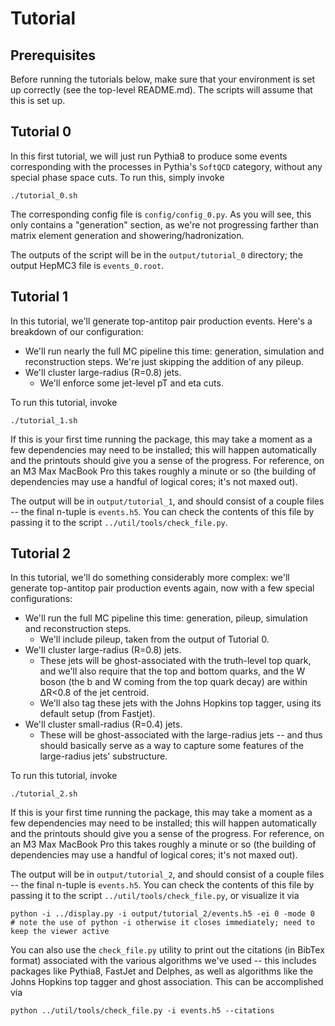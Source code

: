 # Tutorial

## Prerequisites

Before running the tutorials below, make sure that your environment is set up correctly (see the top-level README.md). The scripts will assume that this is set up.

## Tutorial 0

In this first tutorial, we will just run Pythia8 to produce some events corresponding with the processes in Pythia's `SoftQCD` category, without any special phase space cuts. To run this, simply invoke
```
./tutorial_0.sh
```

The corresponding config file is `config/config_0.py`. As you will see, this only contains a "generation" section, as we're not progressing farther than matrix element generation and showering/hadronization.

The outputs of the script will be in the `output/tutorial_0` directory; the output HepMC3 file is `events_0.root`.

## Tutorial 1

In this tutorial, we'll generate top-antitop pair production events. Here's a breakdown of our configuration:
- We'll run nearly the full MC pipeline this time: generation, simulation and reconstruction steps. We're just skipping the addition of any pileup.
- We'll cluster large-radius (R=0.8) jets.
    - We'll enforce some jet-level pT and eta cuts.

To run this tutorial, invoke
```
./tutorial_1.sh
```

If this is your first time running the package, this may take a moment as a few dependencies may need to be installed; this will happen automatically and the printouts should give you a sense of the progress. For reference, on an M3 Max MacBook Pro this takes roughly a minute or so (the building of dependencies may use a handful of logical cores; it's not maxed out).

The output will be in `output/tutorial_1`, and should consist of a couple files -- the final n-tuple is `events.h5`. You can check the contents of this file by passing it to the script `../util/tools/check_file.py`.

## Tutorial 2

In this tutorial, we'll do something considerably more complex: we'll generate top-antitop pair production events again, now with a few special configurations:
- We'll run the full MC pipeline this time: generation, pileup, simulation and reconstruction steps.
    - We'll include pileup, taken from the output of Tutorial 0.
- We'll cluster large-radius (R=0.8) jets.
    - These jets will be ghost-associated with the truth-level top quark, and we'll also require that the top and bottom quarks, and the W boson (the b and W coming from the top quark decay) are within ∆R<0.8 of the jet centroid.
    - We'll also tag these jets with the Johns Hopkins top tagger, using its default setup (from Fastjet).
- We'll cluster small-radius (R=0.4) jets.
    - These will be ghost-associated with the large-radius jets -- and thus should basically serve as a way to capture some features of the large-radius jets' substructure.

To run this tutorial, invoke
```
./tutorial_2.sh
```

If this is your first time running the package, this may take a moment as a few dependencies may need to be installed; this will happen automatically and the printouts should give you a sense of the progress. For reference, on an M3 Max MacBook Pro this takes roughly a minute or so (the building of dependencies may use a handful of logical cores; it's not maxed out).

The output will be in `output/tutorial_2`, and should consist of a couple files -- the final n-tuple is `events.h5`. You can check the contents of this file by passing it to the script `../util/tools/check_file.py`, or visualize it via
```
python -i ../display.py -i output/tutorial_2/events.h5 -ei 0 -mode 0
# note the use of python -i otherwise it closes immediately; need to keep the viewer active
```

You can also use the `check_file.py` utility to print out the citations (in BibTex format) associated with the various algorithms we've used -- this includes packages like Pythia8, FastJet and Delphes, as well as algorithms like the Johns Hopkins top tagger and ghost association. This can be accomplished via
```
python ../util/tools/check_file.py -i events.h5 --citations
```
